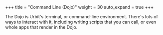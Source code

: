 +++
title = "Command Line (Dojo)"
weight = 30
auto_expand = true
+++

The Dojo is Urbit's terminal, or command-line environment. There's lots of ways to interact with it, including writing scripts that you can call, or even whole apps that render in the Dojo.